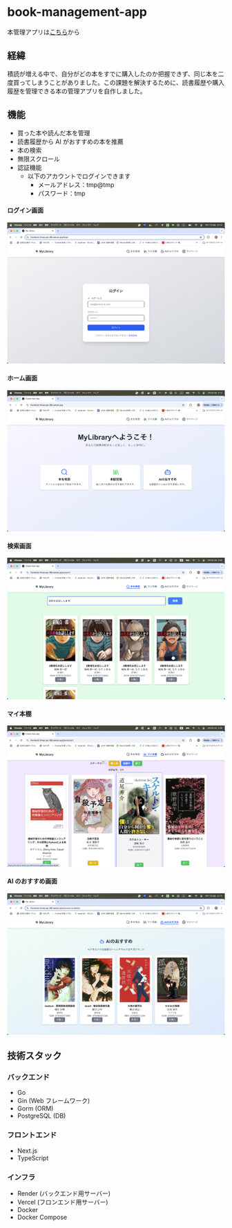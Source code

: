 # book-management-app

本管理アプリは[こちら](https://frontend-three-psi-89.vercel.app/login)から

## 経緯

積読が増える中で、自分がどの本をすでに購入したのか把握できず、同じ本を二度買ってしまうことがありました。この課題を解決するために、読書履歴や購入履歴を管理できる本の管理アプリを自作しました。

## 機能

- 買った本や読んだ本を管理
- 読書履歴から AI がおすすめの本を推薦
- 本の検索
- 無限スクロール
- 認証機能
  - 以下のアカウントでログインできます
    - メールアドレス：tmp@tmp
    - パスワード：tmp

#### ログイン画面

![ログイン画面](./img/login_screen.png)

#### ホーム画面

![ホーム画面](./img/home_screen.png)

#### 検索画面

![検索画面](./img/search_screen.png)

#### マイ本棚

![マイ本棚](./img/bookshelf_screen.png)

#### AI のおすすめ画面

![AIのおすすめ画面](./img/recommendation_screen.png)

## 技術スタック

### バックエンド

- Go
- Gin (Web フレームワーク)
- Gorm (ORM)
- PostgreSQL (DB)

### フロントエンド

- Next.js
- TypeScript

### インフラ

- Render (バックエンド用サーバー)
- Vercel (フロンエンド用サーバー)
- Docker
- Docker Compose

